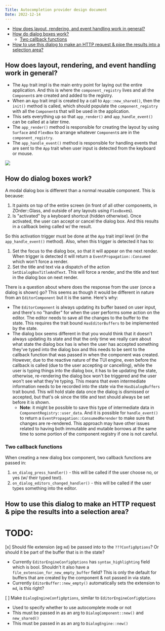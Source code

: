 ```yaml
---
Title: Autocompletion provider design document
Date: 2022-12-14
---
```


<!-- TOC -->

- [How does layout, rendering, and event handling work in general?](#how-does-layout-rendering-and-event-handling-work-in-general)
- [How do dialog boxes work?](#how-do-dialog-boxes-work)
  - [Two callback functions](#two-callback-functions)
- [How to use this dialog to make an HTTP request & pipe the results into a selection area?](#how-to-use-this-dialog-to-make-an-http-request--pipe-the-results-into-a-selection-area)

<!-- /TOC -->

## How does layout, rendering, and event handling work in general?
<a id="markdown-how-does-layout%2C-rendering%2C-and-event-handling-work-in-general%3F" name="how-does-layout%2C-rendering%2C-and-event-handling-work-in-general%3F"></a>


- The `App` trait impl is the main entry point for laying out the entire application. And this is
  where the `component_registry` lives and all the `Component`s are created and added to the
  registry.
- When an `App` trait impl is created by a call to `App::new_shared()`, then the `init()` method is
  called, which should populate the `component_registry` with all the `Component`s that will be used
  in the application.
- This sets everything up so that `app_render()` and `app_handle_event()` can be called at a later
  time.
- The `app_render()` method is responsible for creating the layout by using `Surface` and `FlexBox`
  to arrange whatever `Component`s are in the `component_registry`.
- The `app_handle_event()` method is responsible for handling events that are sent to the `App`
  trait when user input is detected from the keyboard or mouse.

![](https://raw.githubusercontent.com/r3bl-org/r3bl_rs_utils/main/docs/memory-architecture.drawio.svg)

## How do dialog boxes work?
<a id="markdown-how-do-dialog-boxes-work%3F" name="how-do-dialog-boxes-work%3F"></a>


A modal dialog box is different than a normal reusable component. This is because:

1. It paints on top of the entire screen (in front of all other components, in ZOrder::Glass, and
   outside of any layouts using `FlexBox`es).
2. Is "activated" by a keyboard shortcut (hidden otherwise). Once activated, the user can accept or
   cancel the dialog box. And this results in a callback being called w/ the result.

So this activation trigger must be done at the `App` trait impl level (in the `app_handle_event()`
method). Also, when this trigger is detected it has to:

1. Set the focus to the dialog box, so that it will appear on the next render. When trigger is
   detected it will return a `EventPropagation::Consumed` which won't force a render.
2. Set the title and text via a dispatch of the action `SetDialogBoxTitleAndText`. This will force a
   render, and the title and text in the dialog box on next render.

There is a question about where does the response from the user (once a dialog is shown) go? This
seems as though it would be different in nature from an `EditorComponent` but it is the same. Here's
why:

- The `EditorComponent` is always updating its buffer based on user input, and there's no "handler"
  for when the user performs some action on the editor. The editor needs to save all the changes to
  the buffer to the state. This requires the trait bound `HasEditorBuffers` to be implemented by the
  state.
- The dialog box seems different in that you would think that it doesn't always updating its state
  and that the only time we really care about what state the dialog box has is when the user has
  accepted something they've typed into the dialog box and this needs to be sent to the callback
  function that was passed in when the component was created. However, due to the reactive nature of
  the TUI engine, even before the callback is called (due to the user accepting or cancelling),
  while the user is typing things into the dialog box, it has to be updating the state, otherwise,
  re-rendering the dialog box won't be triggered and the user won't see what they're typing. This
  means that even intermediate information needs to be recorded into the state via the
  `HasDialogBuffers` trait bound. This will hold stale data once the dialog is dismissed or
  accepted, but that's ok since the title and text should always be set before it is shown.
  - **Note**: it might be possible to save this type of intermediate data in
    `ComponentRegistry::user_data`. And it is possible for `handle_event()` to return a
    `EventPropagation::ConsumedRerender` to make sure that changes are re-rendered. This approach
    may have other issues related to having both immutable and mutable borrows at the same time to
    some portion of the component registry if one is not careful.

### Two callback functions
<a id="markdown-two-callback-functions" name="two-callback-functions"></a>


When creating a new dialog box component, two callback functions are passed in:

1. `on_dialog_press_handler()` - this will be called if the user choose no, or yes (w/ their typed
   text).
2. `on_dialog_editors_changed_handler()` - this will be called if the user types something into the
   editor.

## How to use this dialog to make an HTTP request & pipe the results into a selection area?
<a id="markdown-how-to-use-this-dialog-to-make-an-http-request-%26-pipe-the-results-into-a-selection-area%3F" name="how-to-use-this-dialog-to-make-an-http-request-%26-pipe-the-results-into-a-selection-area%3F"></a>


# TODO:
<a id="markdown-todo%3A" name="todo%3A"></a>

[x] Should file extension (eg `md`) be passed into to the `???ConfigOptions`? Or should it be part
of the buffer that is in the state?

- Currently `EditorEngineConfigOptions` has `syntax_highlighting` field which is bool. Shouldn't it
  also have a `file_extension_for_new_empty_buffer` field? This is only the default for buffers that
  are created by the component & not passed in via state.
- Currently `EditorBuffer::new_empty()` automatically sets the extension to `md`, is this right?

[ ] Make `DialogEngineConfigOptions`, similar to `EditorEngineConfigOptions`

- Used to specify whether to use autocomplete mode or not
- This must be passed in as an arg to `DialogComponent::new()` and `new_shared()`
- This must be passed in as an arg to `DialogEngine::new()`

